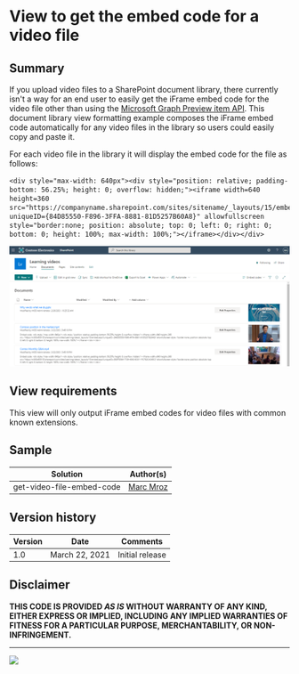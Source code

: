 # View to get the embed code for a video file

## Summary
If you upload video files to a SharePoint document library, there currently isn't a way for an end user to easily get the iFrame embed code for the video file other than using the [Microsoft Graph Preview item API](https://docs.microsoft.com/en-us/graph/api/driveitem-preview). This document library view formatting example composes the iFrame embed code automatically for any video files in the library so users could easily copy and paste it.

For each video file in the library it will display the embed code for the file as follows:

```
<div style="max-width: 640px"><div style="position: relative; padding-bottom: 56.25%; height: 0; overflow: hidden;"><iframe width=640 height=360 src="https://companyname.sharepoint.com/sites/sitename/_layouts/15/embed.aspx?uniqueID={84D85550-F896-3FFA-8881-81D5257B60A8}" allowfullscreen style="border:none; position: absolute; top: 0; left: 0; right: 0; bottom: 0; height: 100%; max-width: 100%;"></iframe></div></div>
```

![Video file embed code format layout screenshot](./screenshot.png)

## View requirements

This view will only output iFrame embed codes for video files with common known extensions. 

## Sample

Solution|Author(s)
--------|---------
get-video-file-embed-code | [Marc Mroz](https://twitter.com/marcmroz)

## Version history

Version|Date|Comments
-------|----|--------
1.0|March 22, 2021|Initial release

## Disclaimer
**THIS CODE IS PROVIDED *AS IS* WITHOUT WARRANTY OF ANY KIND, EITHER EXPRESS OR IMPLIED, INCLUDING ANY IMPLIED WARRANTIES OF FITNESS FOR A PARTICULAR PURPOSE, MERCHANTABILITY, OR NON-INFRINGEMENT.**

---
<img src="https://telemetry.sharepointpnp.com/sp-dev-list-formatting/view-samples/get-video-file-embed-code" />